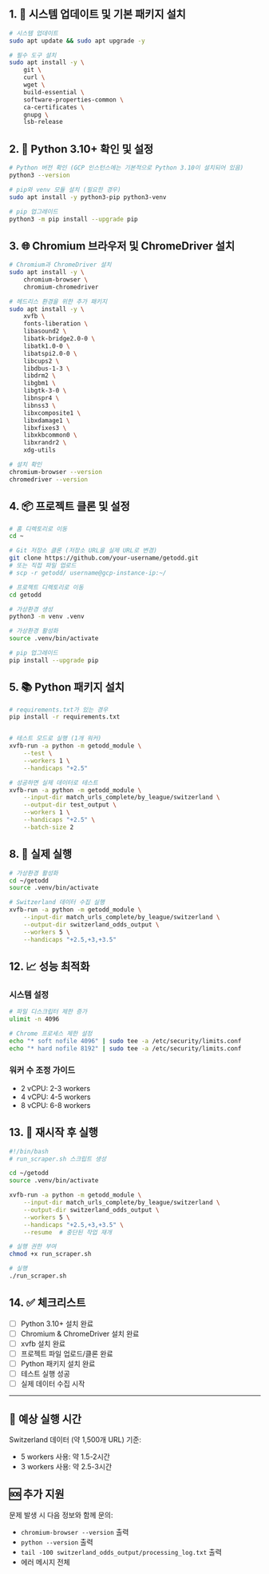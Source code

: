 
## 1. 🔧 시스템 업데이트 및 기본 패키지 설치

```bash
# 시스템 업데이트
sudo apt update && sudo apt upgrade -y

# 필수 도구 설치
sudo apt install -y \
    git \
    curl \
    wget \
    build-essential \
    software-properties-common \
    ca-certificates \
    gnupg \
    lsb-release
```

## 2. 🐍 Python 3.10+ 확인 및 설정

```bash
# Python 버전 확인 (GCP 인스턴스에는 기본적으로 Python 3.10이 설치되어 있음)
python3 --version

# pip와 venv 모듈 설치 (필요한 경우)
sudo apt install -y python3-pip python3-venv

# pip 업그레이드
python3 -m pip install --upgrade pip
```

## 3. 🌐 Chromium 브라우저 및 ChromeDriver 설치

```bash
# Chromium과 ChromeDriver 설치
sudo apt install -y \
    chromium-browser \
    chromium-chromedriver

# 헤드리스 환경을 위한 추가 패키지
sudo apt install -y \
    xvfb \
    fonts-liberation \
    libasound2 \
    libatk-bridge2.0-0 \
    libatk1.0-0 \
    libatspi2.0-0 \
    libcups2 \
    libdbus-1-3 \
    libdrm2 \
    libgbm1 \
    libgtk-3-0 \
    libnspr4 \
    libnss3 \
    libxcomposite1 \
    libxdamage1 \
    libxfixes3 \
    libxkbcommon0 \
    libxrandr2 \
    xdg-utils

# 설치 확인
chromium-browser --version
chromedriver --version
```

## 4. 📦 프로젝트 클론 및 설정

```bash
# 홈 디렉토리로 이동
cd ~

# Git 저장소 클론 (저장소 URL을 실제 URL로 변경)
git clone https://github.com/your-username/getodd.git
# 또는 직접 파일 업로드
# scp -r getodd/ username@gcp-instance-ip:~/

# 프로젝트 디렉토리로 이동
cd getodd

# 가상환경 생성
python3 -m venv .venv

# 가상환경 활성화
source .venv/bin/activate

# pip 업그레이드
pip install --upgrade pip
```

## 5. 📚 Python 패키지 설치

```bash
# requirements.txt가 있는 경우
pip install -r requirements.txt


# 테스트 모드로 실행 (1개 워커)
xvfb-run -a python -m getodd_module \
    --test \
    --workers 1 \
    --handicaps "+2.5"

# 성공하면 실제 데이터로 테스트
xvfb-run -a python -m getodd_module \
    --input-dir match_urls_complete/by_league/switzerland \
    --output-dir test_output \
    --workers 1 \
    --handicaps "+2.5" \
    --batch-size 2
```

## 8. 🚀 실제 실행

```bash
# 가상환경 활성화
cd ~/getodd
source .venv/bin/activate

# Switzerland 데이터 수집 실행
xvfb-run -a python -m getodd_module \
    --input-dir match_urls_complete/by_league/switzerland \
    --output-dir switzerland_odds_output \
    --workers 5 \
    --handicaps "+2.5,+3,+3.5"
```


## 12. 📈 성능 최적화

### 시스템 설정
```bash
# 파일 디스크립터 제한 증가
ulimit -n 4096

# Chrome 프로세스 제한 설정
echo "* soft nofile 4096" | sudo tee -a /etc/security/limits.conf
echo "* hard nofile 8192" | sudo tee -a /etc/security/limits.conf
```

### 워커 수 조정 가이드
- 2 vCPU: 2-3 workers
- 4 vCPU: 4-5 workers  
- 8 vCPU: 6-8 workers

## 13. 🔄 재시작 후 실행

```bash
#!/bin/bash
# run_scraper.sh 스크립트 생성

cd ~/getodd
source .venv/bin/activate

xvfb-run -a python -m getodd_module \
    --input-dir match_urls_complete/by_league/switzerland \
    --output-dir switzerland_odds_output \
    --workers 5 \
    --handicaps "+2.5,+3,+3.5" \
    --resume  # 중단된 작업 재개
```

```bash
# 실행 권한 부여
chmod +x run_scraper.sh

# 실행
./run_scraper.sh
```

## 14. ✅ 체크리스트

- [ ] Python 3.10+ 설치 완료
- [ ] Chromium & ChromeDriver 설치 완료
- [ ] xvfb 설치 완료
- [ ] 프로젝트 파일 업로드/클론 완료
- [ ] Python 패키지 설치 완료
- [ ] 테스트 실행 성공
- [ ] 실제 데이터 수집 시작

---

## 📝 예상 실행 시간

Switzerland 데이터 (약 1,500개 URL) 기준:
- 5 workers 사용: 약 1.5-2시간
- 3 workers 사용: 약 2.5-3시간

## 🆘 추가 지원

문제 발생 시 다음 정보와 함께 문의:
- `chromium-browser --version` 출력
- `python --version` 출력  
- `tail -100 switzerland_odds_output/processing_log.txt` 출력
- 에러 메시지 전체